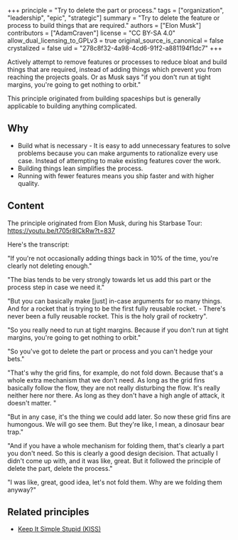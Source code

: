 +++
principle = "Try to delete the part or process."
tags = ["organization", "leadership", "epic", "strategic"]
summary = "Try to delete the feature or process to build things that are required."
authors = ["Elon Musk"]
contributors = ["AdamCraven"]
license = "CC BY-SA 4.0"
allow_dual_licensing_to_GPLv3 = true
original_source_is_canonical = false
crystalized = false
uid = "278c8f32-4a98-4cd6-91f2-a881194f1dc7"
+++

Actively attempt to remove features or processes to reduce bloat and build things that are required, instead of adding things which prevent you from reaching the projects goals. Or as Musk says "if you don't run at tight margins, you're going to get nothing to orbit."

This principle originated from building spaceships but is generally applicable to building anything complicated.

## Why

* Build what is necessary - It is easy to add unnecessary features to solve problems because you can make arguments to rationalize every use case. Instead of attempting to make existing features cover the work.
* Building things lean simplifies the process.
* Running with fewer features means you ship faster and with higher quality.

## Content

The principle originated from Elon Musk, during his Starbase Tour: https://youtu.be/t705r8ICkRw?t=837

Here's the transcript:

"If you're not occasionally adding things back in 10% of the time, you're clearly not deleting enough."

"The bias tends to be very strongly towards let us add this part or the process step in case we need it."

"But you can basically make [just] in-case arguments for so many things. And for a rocket that is trying to be the first fully reusable rocket.  - There's never been a fully reusable rocket. This is the holy grail of rocketry".

"So you really need to run at tight margins. Because if you don't run at tight margins, you're going to get nothing to orbit."

"So you've got to delete the part or process and you can't hedge your bets."

"That's why the grid fins, for example, do not fold down. Because that's a whole extra mechanism that we don't need. As long as the grid fins basically follow the flow, they are not really disturbing the flow. It's really neither here nor there. As long as they don't have a high angle of attack, it doesn't matter. "

"But in any case, it's the thing we could add later. So now these grid fins are humongous. We will go see them. But they're like, I mean, a dinosaur bear trap."

"And if you have a whole mechanism for folding them, that's clearly a part you don't need. So this is clearly a good design decision. That actually I didn't come up with, and it was like, great.
But it followed the principle of delete the part, delete the process."

"I was like, great, good idea, let's not fold them. Why are we folding them anyway?"

## Related principles

* [Keep It Simple Stupid (KISS)](https://principles.dev/p/keep-it-simple-stupid-kiss/)